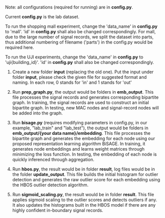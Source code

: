 Note: all configurations (required for running) are in **config.py**.

Current **config.py** is the lab dataset.

To run the shopping mall experiment, change the 'data_name' in **config.py** to 'mall'. 'id' in **config.py** shall also be changed correspondingly. For mall, due to the large number of signal records, we split the dataset into parts, thus additional numbering of filename ('parts') in the config.py would be required here.

To run the UJI experiments, change the 'data_name' in **config.py** to 'uji{building_id}'. 'id' in **config.py** shall also be changed correspondingly.

1. Create a new folder **input** (replacing the old one). Put the input under folder **input**, please check the given file for suggested format and naming. In each row, 0 stands for 'in' and 1 stands for 'out'

2. Run **prep_graph.py**, the output would be folders in **emb_output**. This file processes the signal records and generates corresponding bipartite graph. 
In training, the signal records are used to construct an initial bipartite graph. In testing, new MAC nodes and signal-record nodes will be added into the graph.

3. Run **bisage.py** (requires modifying parameters in config.py, in our example, "lab_train" and "lab_test"), the output would be folders in **emb_output/{your data name}/embedding**. This file processes the bipartite graph and generates the embedding for each node using our proposed representation learning algorithm BiSAGE. In training, it generates node embeddings and learns weight matrices through minimizing the loss function. In testing, the embedding of each node is quickly inferenced through aggregation.

4. Run **hbos.py**, the result would be in folder **result**, log files would be in the folder **update_output**. This file builds the initial histogram for outlier detection and generates the raw outlier score for each embedding using the HBOS outlier detection algorithm. 

5. Run **sigmoid_scaling.py**, the result would be in folder **result**. This file applies sigmoid scaling to the outlier scores and detects outliers if any. It also updates the histograms built in the HBOS model if there are any highly confident in-boundary signal records. 

